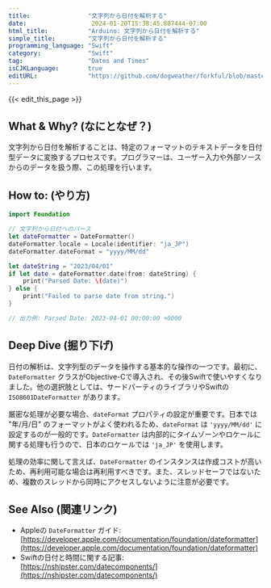 ```yaml
---
title:                "文字列から日付を解析する"
date:                  2024-01-20T15:38:45.887444-07:00
html_title:           "Arduino: 文字列から日付を解析する"
simple_title:         "文字列から日付を解析する"
programming_language: "Swift"
category:             "Swift"
tag:                  "Dates and Times"
isCJKLanguage:        true
editURL:              "https://github.com/dogweather/forkful/blob/master/content/ja/swift/parsing-a-date-from-a-string.md"
---
```


{{< edit_this_page >}}

## What & Why? (なにとなぜ？)
文字列から日付を解析することは、特定のフォーマットのテキストデータを日付型データに変換するプロセスです。プログラマーは、ユーザー入力や外部ソースからのデータを扱う際、この処理を行います。

## How to: (やり方)
```Swift
import Foundation

// 文字列から日付へのパース
let dateFormatter = DateFormatter()
dateFormatter.locale = Locale(identifier: "ja_JP")
dateFormatter.dateFormat = "yyyy/MM/dd"

let dateString = "2023/04/01"
if let date = dateFormatter.date(from: dateString) {
    print("Parsed Date: \(date)")
} else {
    print("Failed to parse date from string.")
}

// 出力例: Parsed Date: 2023-04-01 00:00:00 +0000
```

## Deep Dive (掘り下げ)
日付の解析は、文字列型のデータを操作する基本的な操作の一つです。最初に、`DateFormatter` クラスがObjective-Cで導入され、その後Swiftで使いやすくなりました。他の選択肢としては、サードパーティのライブラリやSwiftの `ISO8601DateFormatter` があります。

厳密な処理が必要な場合、`dateFormat` プロパティの設定が重要です。日本では "年/月/日" のフォーマットがよく使われるため、`dateFormat` は `'yyyy/MM/dd'` に設定するのが一般的です。`DateFormatter` は内部的にタイムゾーンやロケールに関する処理も行うので、日本のロケールでは `'ja_JP'` を使用します。

処理の効率に関して言えば、`DateFormatter` のインスタンスは作成コストが高いため、再利用可能な場合は再利用すべきです。また、スレッドセーフではないため、複数のスレッドから同時にアクセスしないように注意が必要です。

## See Also (関連リンク)
- Appleの `DateFormatter` ガイド: [https://developer.apple.com/documentation/foundation/dateformatter](https://developer.apple.com/documentation/foundation/dateformatter)
- Swiftの日付と時間に関する記事: [https://nshipster.com/datecomponents/](https://nshipster.com/datecomponents/)
